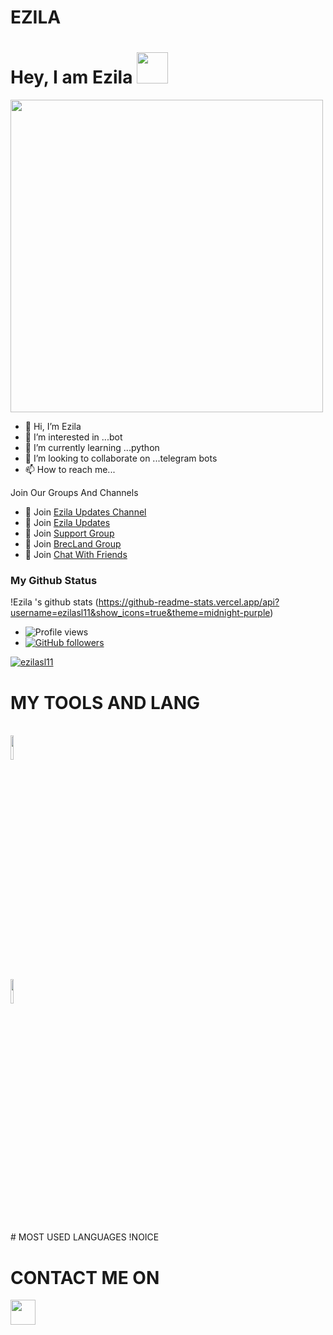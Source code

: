 # EZILA
# Hey, I am Ezila <img src="https://camo.githubusercontent.com/2c8b3670d933220ae3c023fa1d568682975cce3f10799d0d3ff5ecac394b4ee8/68747470733a2f2f6d656469612e67697068792e636f6d2f6d656469612f31326f75664342304d795a31476f2f67697068792e676966" width="50px">
<a href="https://t.me/Darkridersslks"><img align='centre' src='https://telegra.ph/file/0e7b0ba83bfb76018f36a.jpg' width='500"'> </a>
- 👋 Hi, I’m Ezila
- 👀 I’m interested in ...bot
- 🌱 I’m currently learning ...python
- 💞 I’m looking to collaborate on ...telegram bots
- 📫 How to reach me...

Join Our Groups And Channels <br>
- 📢 Join [Ezila Updates Channel](https://t.me/Ezila_Updates)
- 📢 Join [Ezila Updates](https://t.me/Ezila_Updates)
- 👥 Join [Support Group](https://t.me/Ezila_Support)
- 👥 Join [BrecLand Group](https://t.me/SLTBrecLand)
- 👥 Join [Chat With Friends](https://t.me/joingrouplk)


### My Github Status
!Ezila 's github stats  (https://github-readme-stats.vercel.app/api?username=ezilasl11&show_icons=true&theme=midnight-purple)
- ![Profile views](https://gpvc.arturio.dev/ezilasl11)
- [![GitHub followers](https://img.shields.io/github/followers/ezilasl11.svg?style=social&label=Follow&maxAge=2592000)](https://github.com/ezilasl11?tab=followers)

<p align="left"> <a target="_blank" href="https://github.com/ryo-ma/github-profile-trophy"><img src="https://github-profile-trophy.vercel.app/?username=ezilasl11&theme=alduin" alt="ezilasl11" /></a> </p> 

# MY TOOLS AND LANG

<p align ="left">
  <br />
  <code><img width="10%"   src="https://www.vectorlogo.zone/logos/python/python-ar21.svg"></code>
  <br /
  <code><img width="10%"  src="https://www.vectorlogo.zone/logos/github/github-ar21.svg"></code>
  <br>
</p>  
# MOST USED LANGUAGES
!NOICE 

# CONTACT ME ON

<p align="left">
<a href="https://t.me/Darkridersslks" target="blank"><img align="center" src="https://cdn4.iconfinder.com/data/icons/logos-and-brands/512/335_Telegram_logo-256.png"  height="40" width="40" /></a> &nbsp;&nbsp;
  

</p>
